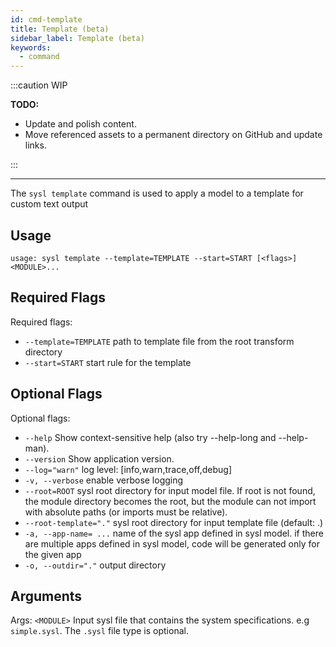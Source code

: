 ```yaml
---
id: cmd-template
title: Template (beta)
sidebar_label: Template (beta)
keywords:
  - command
---
```


:::caution
WIP

**TODO:**

- Update and polish content.
- Move referenced assets to a permanent directory on GitHub and update links.

:::

---

The `sysl template` command is used to apply a model to a template for custom text output

## Usage

`usage: sysl template --template=TEMPLATE --start=START [<flags>] <MODULE>...`

## Required Flags

Required flags:

- `--template=TEMPLATE` path to template file from the root transform directory
- `--start=START` start rule for the template

## Optional Flags

Optional flags:

- `--help` Show context-sensitive help (also try --help-long and --help-man).
- `--version` Show application version.
- `--log="warn"` log level: [info,warn,trace,off,debug]
- `-v, --verbose` enable verbose logging
- `--root=ROOT` sysl root directory for input model file. If root is not found, the module directory
  becomes the root, but the module can not import with absolute paths (or imports must be
  relative).
- `--root-template="."` sysl root directory for input template file (default: .)
- `-a, --app-name= ...` name of the sysl app defined in sysl model. if there are multiple apps defined in sysl
  model, code will be generated only for the given app
- `-o, --outdir="."` output directory

## Arguments

Args:
`<MODULE>` Input sysl file that contains the system specifications. e.g `simple.sysl`. The `.sysl` file type is optional.
